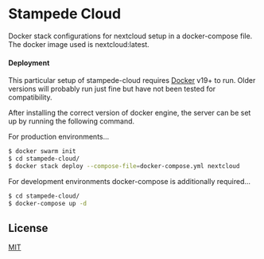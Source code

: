 # Stampede Cloud

Docker stack configurations for nextcloud setup in a docker-compose file. The docker image used is nextcloud:latest.

#### Deployment

This particular setup of stampede-cloud requires [Docker] v19+ to run. Older versions will probably run just fine but have not been tested for compatibility.

After installing the correct version of docker engine, the server can be set up by running the following command.

For production environments...

```sh
$ docker swarm init
$ cd stampede-cloud/
$ docker stack deploy --compose-file=docker-compose.yml nextcloud
```

For development environments docker-compose is additionally required...

```sh
$ cd stampede-cloud/
$ docker-compose up -d
```

License
----

[MIT]

[//]: # (Reference links used in the body)
[Docker]: <https://www.docker.com>
[MIT]: <https://choosealicense.com/licenses/mit/>
